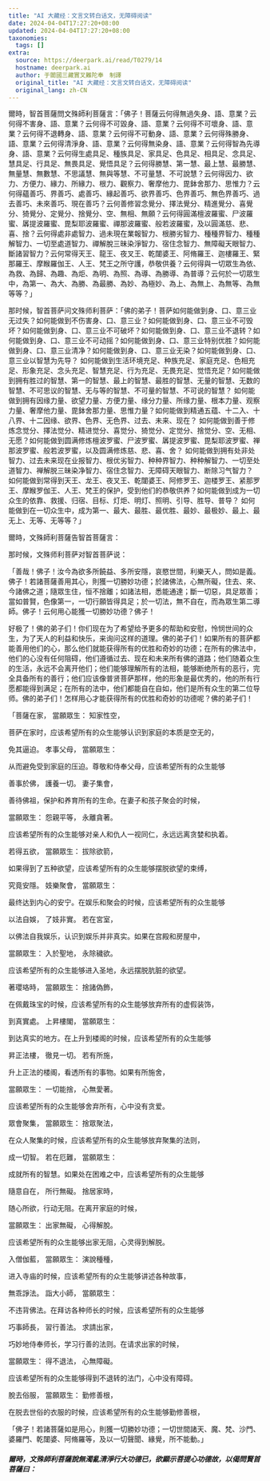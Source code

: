 ```yaml
---
title: "AI 大藏经：文言文转白话文，无障碍阅读"
date: 2024-04-04T17:27:20+08:00
updated: 2024-04-04T17:27:20+08:00
taxonomies:
  tags: []
extra:
  source: https://deerpark.ai/read/T0279/14
  hostname: deerpark.ai
  author: 于闐國三藏實叉難陀奉　制譯
  original_title: "AI 大藏经：文言文转白话文，无障碍阅读"
  original_lang: zh-CN
---
```


爾時，智首菩薩問文殊師利菩薩言：「佛子！菩薩云何得無過失身、語、意業？云何得不害身、語、意業？云何得不可毀身、語、意業？云何得不可壞身、語、意業？云何得不退轉身、語、意業？云何得不可動身、語、意業？云何得殊勝身、語、意業？云何得清淨身、語、意業？云何得無染身、語、意業？云何得智為先導身、語、意業？云何得生處具足、種族具足、家具足、色具足、相具足、念具足、慧具足、行具足、無畏具足、覺悟具足？云何得勝慧、第一慧、最上慧、最勝慧、無量慧、無數慧、不思議慧、無與等慧、不可量慧、不可說慧？云何得因力、欲力、方便力、緣力、所緣力、根力、觀察力、奢摩他力、毘鉢舍那力、思惟力？云何得蘊善巧、界善巧、處善巧、緣起善巧、欲界善巧、色界善巧、無色界善巧、過去善巧、未來善巧、現在善巧？云何善修習念覺分、擇法覺分、精進覺分、喜覺分、猗覺分、定覺分、捨覺分、空、無相、無願？云何得圓滿檀波羅蜜、尸波羅蜜、羼提波羅蜜、毘梨耶波羅蜜、禪那波羅蜜、般若波羅蜜，及以圓滿慈、悲、喜、捨？云何得處非處智力、過未現在業報智力、根勝劣智力、種種界智力、種種解智力、一切至處道智力、禪解脫三昧染淨智力、宿住念智力、無障礙天眼智力、斷諸習智力？云何常得天王、龍王、夜叉王、乾闥婆王、阿脩羅王、迦樓羅王、緊那羅王、摩睺羅伽王、人王、梵王之所守護，恭敬供養？云何得與一切眾生為依、為救、為歸、為趣、為炬、為明、為照、為導、為勝導、為普導？云何於一切眾生中，為第一、為大、為勝、為最勝、為妙、為極妙、為上、為無上、為無等、為無等等？」

那时候，智首菩萨问文殊师利菩萨：「佛的弟子！菩萨如何能做到身、口、意三业无过失？如何能做到不伤害身、口、意三业？如何能做到身、口、意三业不可毁坏？如何能做到身、口、意三业不可破坏？如何能做到身、口、意三业不退转？如何能做到身、口、意三业不可动摇？如何能做到身、口、意三业特别优胜？如何能做到身、口、意三业清净？如何能做到身、口、意三业无染？如何能做到身、口、意三业以智慧为先导？ 如何能做到生活环境充足、种族充足、家庭充足、色相充足、形象充足、念头充足、智慧充足、行为充足、无畏充足、觉悟充足？如何能做到拥有胜过的智慧、第一的智慧、最上的智慧、最胜的智慧、无量的智慧、无数的智慧、不可思议的智慧、无与等的智慧、不可量的智慧、不可说的智慧？ 如何能做到拥有因缘力量、欲望力量、方便力量、缘分力量、所缘力量、根本力量、观察力量、奢摩他力量、毘鉢舍那力量、思惟力量？如何能做到精通五蕴、十二入、十八界、十二因缘、欲界、色界、无色界、过去、未来、现在？ 如何能做到善于修炼念觉分、擇法觉分、精进觉分、喜觉分、猗觉分、定觉分、捨觉分、空、无相、无愿？如何能做到圆满修炼檀波罗蜜、尸波罗蜜、羼提波罗蜜、毘梨耶波罗蜜、禅那波罗蜜、般若波罗蜜，以及圆满修炼慈、悲、喜、舍？ 如何能做到拥有处非处智力、过去未来现在业报智力、根优劣智力、种种界智力、种种解智力、一切至处道智力、禅解脱三昧染净智力、宿住念智力、无障碍天眼智力、断除习气智力？ 如何能做到常得到天王、龙王、夜叉王、乾闥婆王、阿修罗王、迦楼罗王、紧那罗王、摩睺罗伽王、人王、梵王的保护，受到他们的恭敬供养？如何能做到成为一切众生的依靠、救援、归宿、目标、灯炬、明灯、照明、引导、胜导、普导？ 如何能做到在一切众生中，成为第一、最大、最胜、最优胜、最妙、最极妙、最上、最无上、无等、无等等？」

爾時，文殊師利菩薩告智首菩薩言：

那时候，文殊师利菩萨对智首菩萨说：

「善哉！佛子！汝今為欲多所饒益、多所安隱，哀愍世間，利樂天人，問如是義。佛子！若諸菩薩善用其心，則獲一切勝妙功德；於諸佛法，心無所礙，住去、來、今諸佛之道；隨眾生住，恒不捨離；如諸法相，悉能通達；斷一切惡，具足眾善；當如普賢，色像第一，一切行願皆得具足；於一切法，無不自在，而為眾生第二導師。佛子！云何用心能獲一切勝妙功德？佛子！

好极了！佛的弟子们！你们现在为了希望给予更多的帮助和安慰，怜悯世间的众生，为了天人的利益和快乐，来询问这样的道理。佛的弟子们！如果所有的菩萨都能善用他们的心，那么他们就能获得所有的优胜和奇妙的功德；在所有的佛法中，他们的心没有任何阻碍，他们遵循过去、现在和未来所有佛的道路；他们随着众生的生活，永远不会离开他们；他们能够理解所有的法相，能够断绝所有的恶行，完全具备所有的善行；他们应该像普贤菩萨那样，他的形象是最优秀的，他的所有行愿都能得到满足；在所有的法中，他们都能自在自如，他们是所有众生的第二位导师。佛的弟子们！怎样用心才能获得所有的优胜和奇妙的功德呢？佛的弟子们！

「菩薩在家， 當願眾生： 知家性空，

菩萨在家时，应该希望所有的众生能够认识到家庭的本质是空无的，

免其逼迫。 孝事父母， 當願眾生：

从而避免受到家庭的压迫。尊敬和侍奉父母，应该希望所有的众生能够

善事於佛， 護養一切。 妻子集會，

善待佛祖，保护和养育所有的生命。在妻子和孩子聚会的时候，

當願眾生： 怨親平等， 永離貪著。

应该希望所有的众生能够对亲人和仇人一视同仁，永远远离贪婪和执着。

若得五欲， 當願眾生： 拔除欲箭，

如果得到了五种欲望，应该希望所有的众生能够摆脱欲望的束缚，

究竟安隱。 妓樂聚會， 當願眾生：

最终达到内心的安宁。在娱乐和聚会的时候，应该希望所有的众生能够

以法自娛， 了妓非實。 若在宮室，

以佛法自我娱乐，认识到娱乐并非真实。如果在宫殿和房屋中，

當願眾生： 入於聖地， 永除穢欲。

应该希望所有的众生能够进入圣地，永远摆脱肮脏的欲望。

著瓔珞時， 當願眾生： 捨諸偽飾，

在佩戴珠宝的时候，应该希望所有的众生能够放弃所有的虚假装饰，

到真實處。 上昇樓閣， 當願眾生：

到达真实的地方。在上升到楼阁的时候，应该希望所有的众生能够

昇正法樓， 徹見一切。 若有所施，

升上正法的楼阁，看透所有的事物。如果有所施舍，

當願眾生： 一切能捨， 心無愛著。

应该希望所有的众生能够舍弃所有，心中没有贪爱。

眾會聚集， 當願眾生： 捨眾聚法，

在众人聚集的时候，应该希望所有的众生能够放弃聚集的法则，

成一切智。 若在厄難， 當願眾生：

成就所有的智慧。如果处在困难之中，应该希望所有的众生能够

隨意自在， 所行無礙。 捨居家時，

随心所欲，行动无阻。在离开家庭的时候，

當願眾生： 出家無礙， 心得解脫。

应该希望所有的众生能够出家无阻，心灵得到解脱。

入僧伽藍， 當願眾生： 演說種種，

进入寺庙的时候，应该希望所有的众生能够讲述各种故事，

無乖諍法。 詣大小師， 當願眾生：

不违背佛法。在拜访各种师长的时候，应该希望所有的众生能够

巧事師長， 習行善法。 求請出家，

巧妙地侍奉师长，学习行善的法则。在请求出家的时候，

當願眾生： 得不退法， 心無障礙。

应该希望所有的众生能够得到不退转的法门，心中没有障碍。

脫去俗服， 當願眾生： 勤修善根，

在脱去世俗的衣服的时候，应该希望所有的众生能够勤修善根，

「佛子！若諸菩薩如是用心，則獲一切勝妙功德；一切世間諸天、魔、梵、沙門、婆羅門、乾闥婆、阿脩羅等，及以一切聲聞、緣覺，所不能動。」

##### 爾時，文殊師利菩薩說無濁亂清淨行大功德已，欲顯示菩提心功德故，以偈問賢首菩薩曰：
